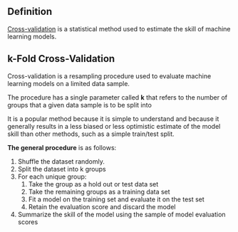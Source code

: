 ## Definition 
[Cross-validation](https://machinelearningmastery.com/k-fold-cross-validation/) is a statistical method used to estimate the skill of machine learning models.

## k-Fold Cross-Validation

Cross-validation is a resampling procedure used to evaluate machine learning models on a limited data sample.

The procedure has a single parameter called **k** that refers to the number of groups that a given data sample is to be split into


It is a popular method because it is simple to understand and because it generally results in a less biased or less optimistic estimate of the model skill than other methods, such as a simple train/test split.

**The general procedure** is as follows:

1.  Shuffle the dataset randomly.
2.  Split the dataset into k groups
3.  For each unique group:
    1.  Take the group as a hold out or test data set
    2.  Take the remaining groups as a training data set
    3.  Fit a model on the training set and evaluate it on the test set
    4.  Retain the evaluation score and discard the model
4.  Summarize the skill of the model using the sample of model evaluation scores